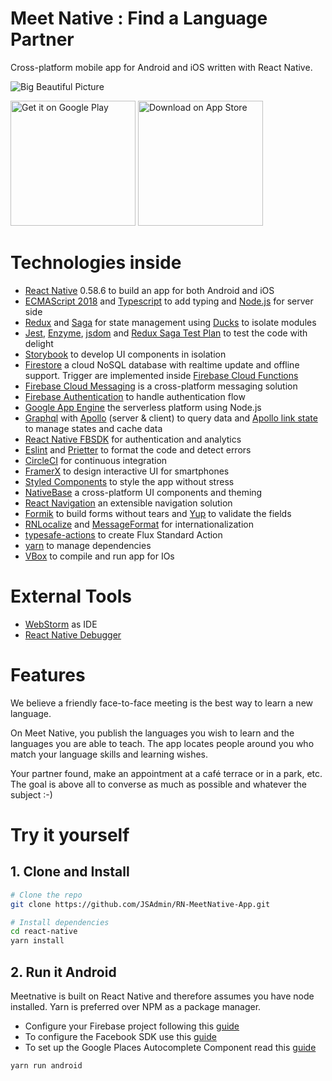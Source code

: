 # Meet Native : Find a Language Partner

Cross-platform mobile app for Android and iOS written with React Native.

![Big Beautiful Picture](https://i.imgur.com/w8ykgid.png)

<a target="_blank" href='https://play.google.com/store/apps/details?id=tech.equipage.meetnative'><img width="200" alt='Get it on Google Play' src='https://play.google.com/intl/en_us/badges/images/generic/en_badge_web_generic.png'/></a>
<a target="_blank" href='https://itunes.apple.com/us/app/id1458711190'><img width="200" alt='Download on App Store' src='https://i.imgur.com/7IxtMV0.png'/></a>

# Technologies inside
- [React Native](https://facebook.github.io/react-native/) 0.58.6 to build an app for both Android and iOS
- [ECMAScript 2018](https://en.wikipedia.org/wiki/ECMAScript#9th_Edition_-_ECMAScript_2018) and [Typescript](https://github.com/Microsoft/TypeScript-React-Native-Starter) to add typing and [Node.js](https://nodejs.org/en/) for server side
- [Redux](https://redux.js.org/) and [Saga](https://github.com/redux-saga/redux-saga) for state management using [Ducks](https://github.com/erikras/ducks-modular-redux) to isolate modules
- [Jest](https://jestjs.io/), [Enzyme](https://airbnb.io/enzyme/docs/guides/jest.html), [jsdom](https://github.com/jsdom/jsdom) and [Redux Saga Test Plan](https://github.com/jfairbank/redux-saga-test-plan) to test the code with delight
- [Storybook](https://github.com/storybooks/storybook) to develop UI components in isolation
- [Firestore](https://firebase.google.com/docs/firestore/) a cloud NoSQL database with realtime update and offline support. Trigger are implemented inside [Firebase Cloud Functions](https://firebase.google.com/docs/functions/) 
- [Firebase Cloud Messaging](https://firebase.google.com/docs/cloud-messaging/) is a cross-platform messaging solution
- [Firebase Authentication](https://firebase.google.com/docs/auth/) to handle authentication flow
- [Google App Engine](https://cloud.google.com/appengine/) the serverless platform using Node.js 
- [Graphql](https://graphql.org/) with [Apollo](https://www.apollographql.com/) (server & client) to query data and [Apollo link state](https://www.apollographql.com/docs/link/links/state) to manage states and cache data
- [React Native FBSDK](https://github.com/facebook/react-native-fbsdk) for authentication and analytics
- [Eslint](https://github.com/eslint/eslint) and [Prietter](https://github.com/prettier/prettier) to format the code and detect errors
- [CircleCI](https://circleci.com/) for continuous integration
- [FramerX](https://www.framer.com/) to design interactive UI for smartphones
- [Styled Components](https://github.com/styled-components/styled-components) to style the app without stress
- [NativeBase](https://github.com/GeekyAnts/NativeBase) a cross-platform UI components and theming
- [React Navigation](https://github.com/react-navigation/react-navigation) an extensible navigation solution
- [Formik](https://github.com/jaredpalmer/formik) to build forms without tears and [Yup](https://github.com/jquense/yup) to validate the fields 
- [RNLocalize](https://github.com/react-native-community/react-native-localize) and  [MessageFormat](https://github.com/messageformat/messageformat) for internationalization
- [typesafe-actions](https://github.com/piotrwitek/typesafe-actions) to create Flux Standard Action
- [yarn](https://yarnpkg.com/) to manage dependencies
- [VBox](https://www.virtualbox.org/) to compile and run app for IOs
 
# External Tools
- [WebStorm](https://www.jetbrains.com/webstorm/) as IDE
- [React Native Debugger](https://github.com/jhen0409/react-native-debugger)

# Features
We believe a friendly face-to-face meeting is the best way to learn a new language.

On Meet Native, you publish the languages ​​you wish to learn and the languages ​​you are able to teach. The app locates people around you who match your language skills and learning wishes.

Your partner found, make an appointment at a café terrace or in a park, etc. The goal is above all to converse as much as possible and whatever the subject :-)

# Try it yourself
## 1. Clone and Install
```bash
# Clone the repo
git clone https://github.com/JSAdmin/RN-MeetNative-App.git

# Install dependencies
cd react-native
yarn install
```
## 2. Run it Android
Meetnative is built on React Native and therefore assumes you have node installed. Yarn is preferred over NPM as a package manager.
- Configure your Firebase project following this [guide](https://rnfirebase.io/docs/v5.x.x/installation/initial-setup)
- To configure the Facebook SDK use this [guide](https://developers.facebook.com/docs/android/getting-started/)
- To set up the Google Places Autocomplete Component read this [guide](https://github.com/FaridSafi/react-native-google-places-autocomplete)

```bash
yarn run android
```

